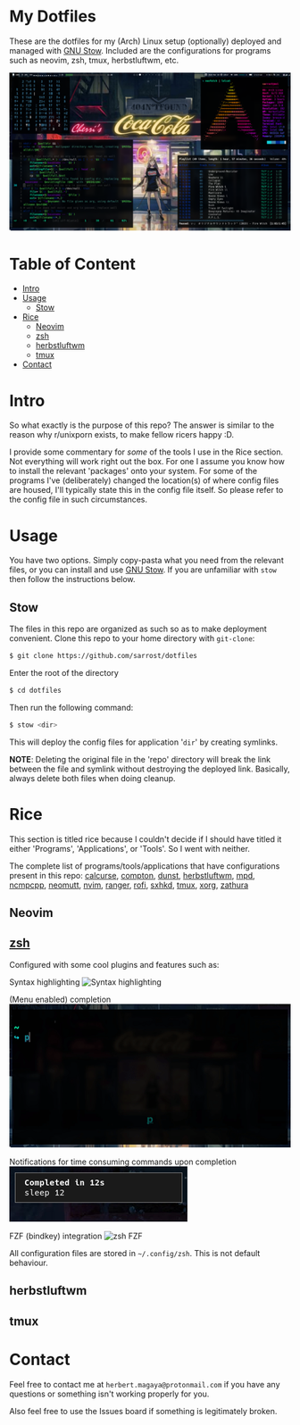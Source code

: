 # My Dotfiles
These are the dotfiles for my (Arch) Linux setup (optionally) deployed and managed
with [GNU Stow](https://www.gnu.org/software/stow/). Included are the configurations
for programs such as neovim, zsh, tmux, herbstluftwm, etc.

![Desktop Preview](previews/desktop.png "Desktop Preview")

# Table of Content
<!-- vim-markdown-toc GFM -->

* [Intro](#intro)
* [Usage](#usage)
	* [Stow](#stow)
* [Rice](#rice)
	* [Neovim](#neovim)
	* [zsh](#zsh)
	* [herbstluftwm](#herbstluftwm)
	* [tmux](#tmux)
* [Contact](#contact)

<!-- vim-markdown-toc -->

# Intro

So what exactly is the purpose of this repo? The answer is 
similar to the reason why r/unixporn exists, to make fellow 
ricers happy :D.  

I provide some commentary for _some_ of the tools I use in 
the Rice section. Not everything will work right out the 
box. For one I assume you know how to install the relevant 
'packages' onto your system. For some of the programs I've 
(deliberately) changed the location(s) of where config 
files are housed, I'll typically state this in the config 
file itself. So please refer to the config file in such 
circumstances.

# Usage

You have two options. Simply copy-pasta what you need from 
the relevant files, or you can install and use [GNU Stow](https://www.gnu.org/software/stow/). If
you are unfamiliar with `stow` then follow the instructions below.

## Stow
The files in this repo are organized as such so as to make deployment
convenient. Clone this repo to your home directory with `git-clone`:

```bash
$ git clone https://github.com/sarrost/dotfiles
```

Enter the root of the directory 

```bash
$ cd dotfiles
```

Then run the following command:

```bash
$ stow <dir>
```

This will deploy the config files for application '`dir`' 
by creating symlinks.

__NOTE__: Deleting the original file in the 'repo' directory 
will break the link between the file and symlink without 
destroying the deployed link. Basically, always delete both 
files when doing cleanup.

# Rice

This section is titled rice because I couldn't decide if I 
should have titled it either 'Programs', 'Applications', or
'Tools'. So I went with neither.

The complete list of programs/tools/applications that have 
configurations present in this repo: 
[calcurse](https://calcurse.org/), 
[compton](https://github.com/chjj/compton), 
[dunst](https://dunst-project.org/), 
[herbstluftwm](https://herbstluftwm.org/), 
[mpd](https://www.musicpd.org/), 
[ncmpcpp](https://rybczak.net/ncmpcpp/), 
[neomutt](https://neomutt.org/), 
[nvim](https://neovim.io/), 
[ranger](https://ranger.github.io/), 
[rofi](https://github.com/davatorium/rofi), 
[sxhkd](https://github.com/baskerville/sxhkd), 
[tmux](https://github.com/tmux/tmux/wiki), 
[xorg](https://www.x.org/wiki/), 
[zathura](https://pwmt.org/projects/zathura/)

## Neovim

## [zsh](https://www.zsh.org/)

Configured with some cool plugins and features such as:

Syntax highlighting
![Syntax highlighting](previews/zsh-syntax-highlight.png "Syntax highlighting")

(Menu enabled) completion
![Menu completion](previews/zsh-menu-complete.gif "Menu completion")

Notifications for time consuming commands upon completion
![zsh notifications](previews/zsh-notification.png "zsh notifications")

FZF (bindkey) integration
![zsh FZF](previews/zsh-fzf.png "zsh FZF")

All configuration files are stored in `~/.config/zsh`. This 
is not default behaviour.

## herbstluftwm

## tmux

# Contact

Feel free to contact me at `herbert.magaya@protonmail.com` 
if you have any questions or something isn't working 
properly for you.

Also feel free to use the Issues board if something is
legitimately broken.
